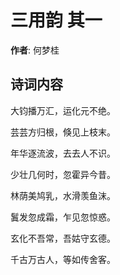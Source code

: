 # 三用韵  其一

**作者**: 何梦桂

## 诗词内容

大钧播万汇，运化元不绝。

芸芸方归根，倏见上枝末。

年华逐流波，去去人不识。

少壮几何时，忽霍异今昔。

林荫美鸠乳，水滑羡鱼沫。

鬒发忽成霜，乍见忽惊惑。

玄化不吾常，吾姑守玄德。

千古万古人，等如传舍客。

